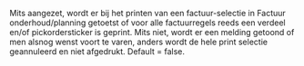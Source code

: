 Mits aangezet, wordt er bij het printen van een factuur-selectie in Factuur onderhoud/planning getoetst of voor alle factuurregels reeds een verdeel en/of pickordersticker is geprint. Mits niet, wordt er een melding getoond of men alsnog wenst voort te varen, anders wordt de hele print selectie geannuleerd en niet afgedrukt. Default = false.